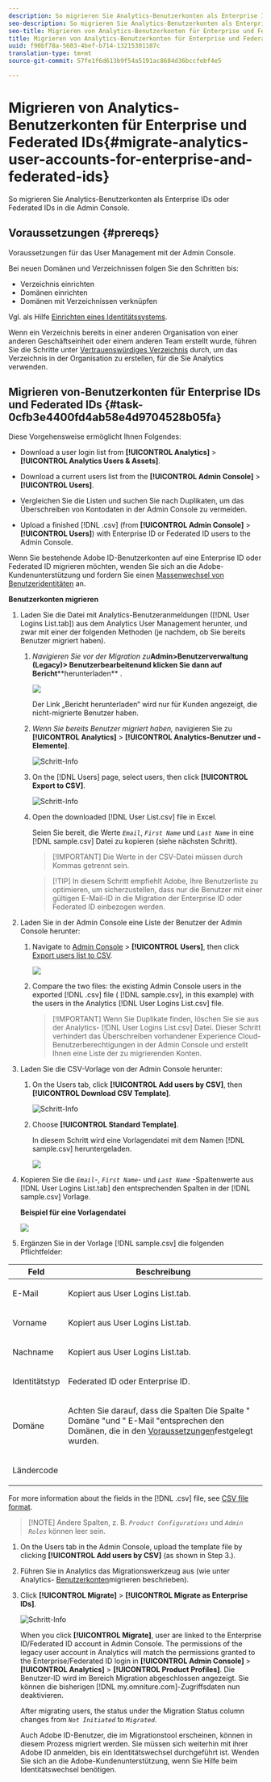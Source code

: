 ```yaml
---
description: So migrieren Sie Analytics-Benutzerkonten als Enterprise IDs oder Federated IDs in die Admin Console.
seo-description: So migrieren Sie Analytics-Benutzerkonten als Enterprise IDs oder Federated IDs in die Admin Console.
seo-title: Migrieren von Analytics-Benutzerkonten für Enterprise und Federated IDs
title: Migrieren von Analytics-Benutzerkonten für Enterprise und Federated IDs
uuid: f90bf78a-5603-4bef-b714-13215301187c
translation-type: tm+mt
source-git-commit: 57fe1f6d613b9f54a5191ac8684d36bccfebf4e5

---
```



# Migrieren von Analytics-Benutzerkonten für Enterprise und Federated IDs{#migrate-analytics-user-accounts-for-enterprise-and-federated-ids}

So migrieren Sie Analytics-Benutzerkonten als Enterprise IDs oder Federated IDs in die Admin Console.

## Voraussetzungen {#prereqs}

Voraussetzungen für das User Management mit der Admin Console.

Bei neuen Domänen und Verzeichnissen folgen Sie den Schritten bis:

* Verzeichnis einrichten
* Domänen einrichten
* Domänen mit Verzeichnissen verknüpfen

Vgl. als Hilfe [Einrichten eines Identitätssystems](https://helpx.adobe.com/enterprise/using/set-up-identity.html).

Wenn ein Verzeichnis bereits in einer anderen Organisation von einer anderen Geschäftseinheit oder einem anderen Team erstellt wurde, führen Sie die Schritte unter [Vertrauenswürdiges Verzeichnis](https://helpx.adobe.com/enterprise/using/set-up-identity.html#Directorytrusting) durch, um das Verzeichnis in der Organisation zu erstellen, für die Sie Analytics verwenden.

## Migrieren von-Benutzerkonten für Enterprise IDs und Federated IDs {#task-0cfb3e4400fd4ab58e4d9704528b05fa}

Diese Vorgehensweise ermöglicht Ihnen Folgendes:

* Download a user login list from **[!UICONTROL Analytics]** &gt; **[!UICONTROL Analytics Users &amp; Assets]**.

* Download a current users list from the **[!UICONTROL Admin Console]** &gt; **[!UICONTROL Users]**.

* Vergleichen Sie die Listen und suchen Sie nach Duplikaten, um das Überschreiben von Kontodaten in der Admin Console zu vermeiden.
* Upload a finished [!DNL .csv] (from **[!UICONTROL Admin Console]** &gt; **[!UICONTROL Users]**) with Enterprise ID or Federated ID users to the Admin Console.

Wenn Sie bestehende Adobe ID-Benutzerkonten auf eine Enterprise ID oder Federated ID migrieren möchten, wenden Sie sich an die Adobe-Kundenunterstützung und fordern Sie einen [Massenwechsel von Benutzeridentitäten](https://helpx.adobe.com/enterprise/using/bulk-operations.html) an.

**Benutzerkonten migrieren**

1. Laden Sie die Datei mit Analytics-Benutzeranmeldungen ([!DNL User Logins List.tab]) aus dem Analytics User Management herunter, und zwar mit einer der folgenden Methoden (je nachdem, ob Sie bereits Benutzer migriert haben). 
   1. *Navigieren Sie vor der Migration zu***Admin&gt;****Benutzerverwaltung (Legacy)&gt; Benutzer****bearbeitenund klicken Sie dann auf Bericht****herunterladen** .

      ![](assets/download-report.png)

      Der Link „Bericht herunterladen“ wird nur für Kunden angezeigt, die nicht-migrierte Benutzer haben.

   1. *Wenn Sie bereits Benutzer migriert haben,* navigieren Sie zu **[!UICONTROL Analytics]** &gt; **[!UICONTROL Analytics-Benutzer und -Elemente]**.

      ![Schritt-Info](assets/admin-analytics-users-assets.png)

   1. On the [!DNL Users] page, select users, then click **[!UICONTROL Export to CSV]**.

      ![Schritt-Info](assets/export-csv-migrate.png)

   1. Open the downloaded [!DNL User List.csv] file in Excel.

      Seien Sie bereit, die Werte *`Email`*, *`First Name`* und *`Last Name`* in eine [!DNL sample.csv] Datei zu kopieren (siehe nächsten Schritt).

      > [!IMPORTANT] Die Werte in der CSV-Datei müssen durch Kommas getrennt sein.

      > [!TIP] In diesem Schritt empfiehlt Adobe, Ihre Benutzerliste zu optimieren, um sicherzustellen, dass nur die Benutzer mit einer gültigen E-Mail-ID in die Migration der Enterprise ID oder Federated ID einbezogen werden.

1. Laden Sie in der Admin Console eine Liste der Benutzer der Admin Console herunter:

   1. Navigate to [Admin Console](http://adminconsole.adobe.html/#) &gt; **[!UICONTROL Users]**, then click [Export users list to CSV](https://helpx.adobe.com/enterprise/using/users.html).

      ![](assets/export-csv.png)

   1. Compare the two files: the existing Admin Console users in the exported [!DNL .csv] file ( [!DNL sample.csv], in this example) with the users in the Analytics [!DNL User Logins List.csv] file.

      > [!IMPORTANT] Wenn Sie Duplikate finden, löschen Sie sie aus der Analytics- [!DNL User Logins List.csv] Datei. Dieser Schritt verhindert das Überschreiben vorhandener Experience Cloud-Benutzerberechtigungen in der Admin Console und erstellt Ihnen eine Liste der zu migrierenden Konten.

1. Laden Sie die CSV-Vorlage von der Admin Console herunter:
   1. On the Users tab, click **[!UICONTROL Add users by CSV]**, then **[!UICONTROL Download CSV Template]**.

      ![Schritt-Info](assets/add-users-csv.png)

   1. Choose **[!UICONTROL Standard Template]**.

      In diesem Schritt wird eine Vorlagendatei mit dem Namen [!DNL sample.csv] heruntergeladen.

      ![](assets/download-csv-template.png)

1. Kopieren Sie die *`Email`*-, *`First Name`*- und *`Last Name`* -Spaltenwerte aus [!DNL User Logins List.tab] den entsprechenden Spalten in der [!DNL sample.csv] Vorlage.

   **Beispiel für eine Vorlagendatei**

   ![](assets/sample.png)

1. Ergänzen Sie in der Vorlage [!DNL sample.csv] die folgenden Pflichtfelder:

<table id="table_1B5EEFDB5BD8436EB760BE5FFAB1CF02"> 
 <thead> 
  <tr> 
   <th colname="col1" class="entry"> Feld </th> 
   <th colname="col2" class="entry"> Beschreibung </th> 
  </tr>
 </thead>
 <tbody> 
  <tr> 
   <td colname="col1"> <p>E-Mail </p> </td> 
   <td colname="col2"> <p>Kopiert aus <span class="filepath">User Logins List.tab</span>. </p> </td> 
  </tr> 
  <tr> 
   <td colname="col1"> <p>Vorname </p> </td> 
   <td colname="col2"> <p>Kopiert aus <span class="filepath">User Logins List.tab</span>. </p> </td> 
  </tr> 
  <tr> 
   <td colname="col1"> <p>Nachname </p> </td> 
   <td colname="col2"> <p>Kopiert aus <span class="filepath">User Logins List.tab</span>. </p> </td> 
  </tr> 
  <tr> 
   <td colname="col1"> <p>Identitätstyp </p> </td> 
   <td colname="col2"> <p><span class="term"> Federated ID</span> oder <span class="term"> Enterprise ID</span>. </p> </td> 
  </tr> 
  <tr> 
   <td colname="col1"> <p>Domäne </p> </td> 
   <td colname="col2"> <p>Achten Sie darauf, dass die Spalten Die Spalte " <span class="term"> Domäne</span> "und " <span class="term"> E-Mail</span> "entsprechen den Domänen, die in den <a href="/help/admin/user-management2/user-migration/c-migration-tool/migrate-enterprise.md#prereqs"  > Voraussetzungen</a>festgelegt wurden. </p> </td> 
  </tr> 
  <tr> 
   <td colname="col1"> <p>Ländercode </p> </td> 
   <td colname="col2"> </td> 
  </tr> 
 </tbody> 
</table>

For more information about the fields in the [!DNL .csv] file, see [CSV file format](https://helpx.adobe.com/enterprise/using/users.html).

> [!NOTE] Andere Spalten, z. B. *`Product Configurations`* und *`Admin Roles`* können leer sein.

1. On the Users tab in the Admin Console, upload the template file by clicking **[!UICONTROL Add users by CSV]** (as shown in Step 3.).
1. Führen Sie in Analytics das Migrationswerkzeug aus (wie unter Analytics- [Benutzerkonten](/help/admin/user-management2/user-migration/c-migration-tool/t-migrate-users.md)migrieren beschrieben).
1. Click **[!UICONTROL Migrate]** &gt; **[!UICONTROL Migrate as Enterprise IDs]**.

   ![Schritt-Info](assets/migrate-as-enterprise.png)

   When you click **[!UICONTROL Migrate]**, user are linked to the Enterprise ID/Federated ID account in Admin Console. The permissions of the legacy user account in Analytics will match the permissions granted to the Enterprise/Federated ID login in **[!UICONTROL Admin Console]** &gt; **[!UICONTROL Analytics]** &gt; **[!UICONTROL Product Profiles]**. Die Benutzer-ID wird im Bereich Migration abgeschlossen angezeigt. Sie können die bisherigen [!DNL my.omniture.com]-Zugriffsdaten nun deaktivieren.

   After migrating users, the status under the Migration Status column changes from *`Not Initiated`* to *`Migrated`*.

   Auch Adobe ID-Benutzer, die im Migrationstool erscheinen, können in diesem Prozess migriert werden. Sie müssen sich weiterhin mit ihrer Adobe ID anmelden, bis ein Identitätswechsel durchgeführt ist. Wenden Sie sich an die Adobe-Kundenunterstützung, wenn Sie Hilfe beim Identitätswechsel benötigen.
